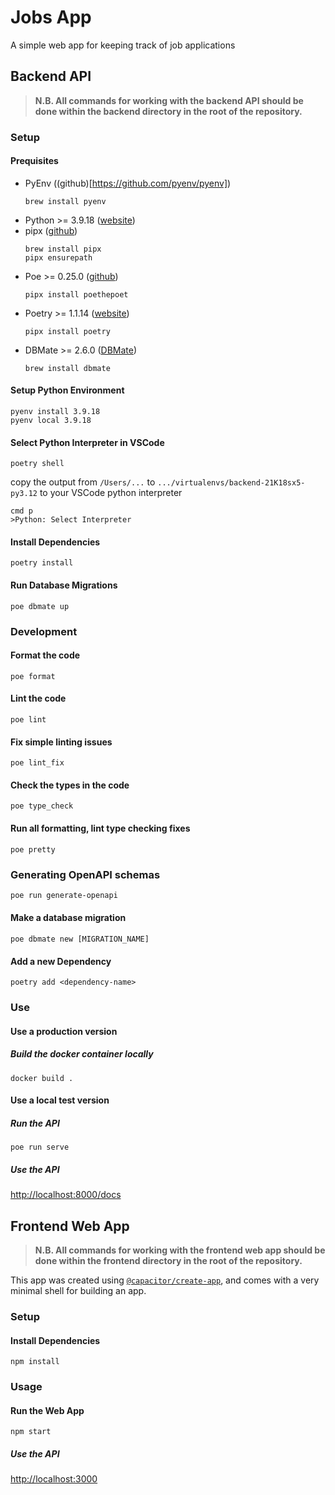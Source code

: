 # Jobs App
A simple web app for keeping track of job applications


## Backend API
>**N.B. All commands for working with the backend API should be done within the backend directory in the root of the repository.**

### Setup 

#### Prequisites
- PyEnv ((github)[https://github.com/pyenv/pyenv])
    ```
    brew install pyenv
    ```
- Python >= 3.9.18 ([website](https://www.python.org/))
- pipx ([github](https://github.com/pypa/pipx))
    ```
    brew install pipx
    pipx ensurepath
    ```
- Poe >= 0.25.0 ([github](https://github.com/nat-n/poethepoet))
    ```
    pipx install poethepoet
    ```
- Poetry  >= 1.1.14 ([website](https://python-poetry.org/))
    ```
    pipx install poetry
    ```
- DBMate >= 2.6.0 ([DBMate](https://github.com/amacneil/dbmate))
    ```
    brew install dbmate
    ```

#### Setup Python Environment
```
pyenv install 3.9.18
pyenv local 3.9.18
```

#### Select Python Interpreter in VSCode
```
poetry shell
```
copy the output from `/Users/...` to `.../virtualenvs/backend-21K18sx5-py3.12` to your VSCode python interpreter
```
cmd p
>Python: Select Interpreter
```

#### Install Dependencies
```
poetry install
```

#### Run Database Migrations
```
poe dbmate up
```

### Development

#### Format the code
```
poe format
```

#### Lint the code
```
poe lint
```

#### Fix simple linting issues
```
poe lint_fix
```

#### Check the types in the code
```
poe type_check
```

#### Run all formatting, lint type checking fixes
```
poe pretty
```

### Generating OpenAPI schemas
```sh
poe run generate-openapi
```

#### Make a database migration
```
poe dbmate new [MIGRATION_NAME]
```

#### Add a new Dependency
```
poetry add <dependency-name>
```

### Use

#### Use a production version

##### Build the docker container locally
```
docker build .
```

#### Use a local test version

##### Run the API
```
poe run serve
```

##### Use the API

[http://localhost:8000/docs](http://localhost:8000/docs)

## Frontend Web App

>**N.B. All commands for working with the frontend web app should be done within the frontend directory in the root of the repository.**

This app was created using [`@capacitor/create-app`](https://github.com/ionic-team/create-capacitor-app),
and comes with a very minimal shell for building an app.

### Setup 
#### Install Dependencies
```
npm install
```

### Usage

#### Run the Web App
```
npm start
```

##### Use the API
[http://localhost:3000](http://localhost:3000)
